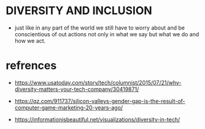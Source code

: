 # DIVERSITY AND INCLUSION

* just like in any part of the world we still have to worry about and be conscientious of out actions not only in what we say but what we do and how we act.

# refrences

* https://www.usatoday.com/story/tech/columnist/2015/07/21/why-diversity-matters-your-tech-company/30419871/

* https://qz.com/911737/silicon-valleys-gender-gap-is-the-result-of-computer-game-marketing-20-years-ago/

* https://informationisbeautiful.net/visualizations/diversity-in-tech/